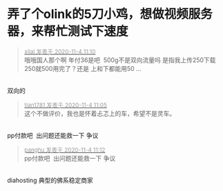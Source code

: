 # 弄了个olink的5刀小鸡，想做视频服务器，来帮忙测试下速度


<div class="quote"><blockquote><font size="2"><a href="https://www.hostloc.com/forum.php?mod=redirect&amp;goto=findpost&amp;pid=9400364&amp;ptid=762206" target="_blank"><font color="#999999">xilal 发表于 2020-11-4 11:10</font></a></font><br />
哦哦国人那个啊 年付36是吧&nbsp;&nbsp;500g不是双向流量吗 是指我上传250下载250就500用完了？还是 上和下都能用50 ...</blockquote></div><br />
双向的

<div class="quote"><blockquote><font size="2"><a href="https://www.hostloc.com/forum.php?mod=redirect&amp;goto=findpost&amp;pid=9400295&amp;ptid=762206" target="_blank"><font color="#999999">tian1781 发表于 2020-11-4 11:05</font></a></font><br />
这个不做评价，我也是怀着忐忑上的车，希望不是灵车。</blockquote></div><br />
pp付款吧&nbsp;&nbsp;出问题还能救一下 争议

<div class="quote"><blockquote><font size="2"><a href="https://www.hostloc.com/forum.php?mod=redirect&amp;goto=findpost&amp;pid=9400386&amp;ptid=762206" target="_blank"><font color="#999999">panghu 发表于 2020-11-4 11:12</font></a></font><br />
pp付款吧&nbsp;&nbsp;出问题还能救一下 争议</blockquote></div><br />
diahosting 典型的佛系稳定商家

